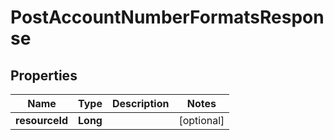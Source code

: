 
# PostAccountNumberFormatsResponse

## Properties
Name | Type | Description | Notes
------------ | ------------- | ------------- | -------------
**resourceId** | **Long** |  |  [optional]



